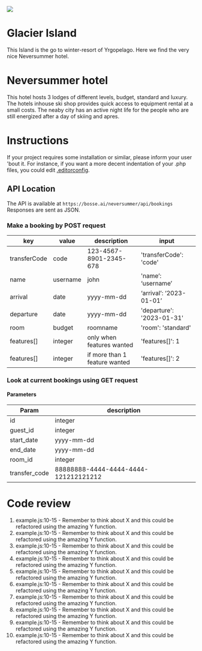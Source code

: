 ![](https://media.giphy.com/media/YczRJkWkGKy5i/giphy.gif)

# Glacier Island

This Island is the go to winter-resort of Yrgopelago. Here we find the very nice Neversummer hotel.

# Neversummer hotel

This hotel hosts 3 lodges of different levels, budget, standard and luxury.
The hotels inhouse ski shop provides quick access to equipment rental at a small costs.
The neaby city has an active night life for the people who are still energized after a day of skiing and apres.

# Instructions

If your project requires some installation or similar, please inform your user 'bout it. For instance, if you want a more decent indentation of your .php files, you could edit [.editorconfig]('/.editorconfig').

## API Location

The API is available at `https://bosse.ai/neversummer/api/bookings` Responses are sent as JSON.

### Make a booking by POST request

| key          | value    | description                   | input                     |
| ------------ | -------- | ----------------------------- | ------------------------- |
| transferCode | code     | 123-4567-8901-2345-678        | 'transferCode': 'code'    |
| name         | username | john                          | 'name’: ‘username’        |
| arrival      | date     | yyyy-mm-dd                    | ‘arrival’: ‘2023-01-01’   |
| departure    | date     | yyyy-mm-dd                    | 'departure': '2023-01-31' |
| room         | budget   | roomname                      | 'room': 'standard'        |
| features[]   | integer  | only when features wanted     | 'features[]': 1           |
| features[]   | integer  | if more than 1 feature wanted | 'features[]': 2           |

### Look at current bookings using GET request

#### Parameters

| Param         | description                          |
| ------------- | ------------------------------------ |
| id            | integer                              |
| guest_id      | integer                              |
| start_date    | yyyy-mm-dd                           |
| end_date      | yyyy-mm-dd                           |
| room_id       | integer                              |
| transfer_code | 88888888-4444-4444-4444-121212121212 |

# Code review

1. example.js:10-15 - Remember to think about X and this could be refactored using the amazing Y function.
2. example.js:10-15 - Remember to think about X and this could be refactored using the amazing Y function.
3. example.js:10-15 - Remember to think about X and this could be refactored using the amazing Y function.
4. example.js:10-15 - Remember to think about X and this could be refactored using the amazing Y function.
5. example.js:10-15 - Remember to think about X and this could be refactored using the amazing Y function.
6. example.js:10-15 - Remember to think about X and this could be refactored using the amazing Y function.
7. example.js:10-15 - Remember to think about X and this could be refactored using the amazing Y function.
8. example.js:10-15 - Remember to think about X and this could be refactored using the amazing Y function.
9. example.js:10-15 - Remember to think about X and this could be refactored using the amazing Y function.
10. example.js:10-15 - Remember to think about X and this could be refactored using the amazing Y function.
